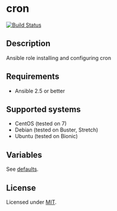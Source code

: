 # cron

[![Build Status](https://travis-ci.org/krzysztof-magosa/ansible-role-cron.svg?branch=master)](https://travis-ci.org/krzysztof-magosa/ansible-role-cron)

## Description
Ansible role installing and configuring cron

## Requirements
* Ansible 2.5 or better

## Supported systems
* CentOS (tested on 7)
* Debian (tested on Buster, Stretch)
* Ubuntu (tested on Bionic)

## Variables
See [defaults](defaults/main.yml).

## License
Licensed under [MIT](LICENSE.txt).
